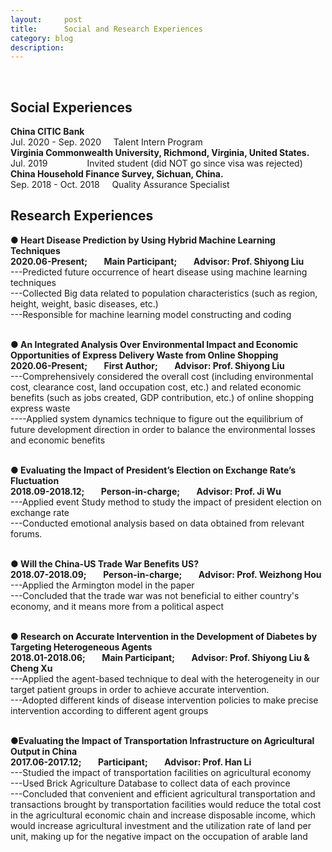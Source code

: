 ```yaml
---
layout:     post
title:      Social and Research Experiences
category: blog
description: 
---
```

<br>
<h2>Social Experiences</h2>
<b>China CITIC Bank</b><br>
Jul. 2020 - Sep. 2020	&nbsp;&nbsp;&nbsp; Talent Intern Program<br>
<b>Virginia Commonwealth University, Richmond, Virginia, United States.</b><br>
Jul. 2019 &nbsp;&nbsp;&nbsp;&nbsp;&nbsp;&nbsp;&nbsp;&nbsp;&nbsp;&nbsp;&nbsp;&nbsp;&nbsp;&nbsp;&nbsp;Invited student (did NOT go since visa was rejected)<br>
<b>China Household Finance Survey, Sichuan, China.</b><br>
Sep. 2018 - Oct. 2018	&nbsp;&nbsp;&nbsp; Quality Assurance Specialist<br>

<h2>Research Experiences</h2>

<b>● Heart Disease Prediction by Using Hybrid Machine Learning Techniques</b><br>
<b>2020.06-Present; &nbsp;&nbsp;&nbsp;&nbsp;&nbsp;&nbsp; Main Participant; &nbsp;&nbsp;&nbsp;&nbsp;&nbsp;&nbsp; Advisor: Prof. Shiyong Liu</b><br>
---Predicted future occurrence of heart disease using machine learning techniques<br> 
---Collected Big data related to population characteristics (such as region, height, weight, basic diseases, etc.)<br>
---Responsible for machine learning model constructing and coding<br>
<br>


<b>● An Integrated Analysis Over Environmental Impact and Economic Opportunities of Express Delivery Waste from Online Shopping </b><br> 
<b>2020.06-Present; &nbsp;&nbsp;&nbsp;&nbsp;&nbsp;&nbsp; First Author; &nbsp;&nbsp;&nbsp;&nbsp;&nbsp;&nbsp; Advisor: Prof. Shiyong Liu</b><br>
---Comprehensively considered the overall cost (including environmental cost, clearance cost, land occupation cost, etc.) and related economic benefits (such as jobs created, GDP contribution, etc.) of online shopping express waste<br> 
----Applied system dynamics technique to figure out the equilibrium of future development direction in order to balance the environmental losses and economic benefits<br> 
<br>


<b>● Evaluating the Impact of President’s Election on Exchange Rate’s Fluctuation</b><br>
<b>2018.09-2018.12; &nbsp;&nbsp;&nbsp;&nbsp;&nbsp;&nbsp; Person-in-charge; &nbsp;&nbsp;&nbsp;&nbsp;&nbsp;&nbsp; Advisor: Prof. Ji Wu</b><br> 
---Applied event Study method to study the impact of president election on exchange rate<br> 
---Conducted emotional analysis based on data obtained from relevant forums.<br> 
<br>


<b>● Will the China-US Trade War Benefits US?</b><br>
<b>2018.07-2018.09; &nbsp;&nbsp;&nbsp;&nbsp;&nbsp;&nbsp; Person-in-charge; &nbsp;&nbsp;&nbsp;&nbsp;&nbsp;&nbsp; Advisor: Prof. Weizhong Hou</b><br>
---Applied the Armington model in the paper<br>
---Concluded that the trade war was not beneficial to either country's economy, and it means more from a political aspect<br>
<br>


<b>● Research on Accurate Intervention in the Development of Diabetes by Targeting Heterogeneous Agents</b><br>
<b>2018.01-2018.06; &nbsp;&nbsp;&nbsp;&nbsp;&nbsp;&nbsp; Main Participant; &nbsp;&nbsp;&nbsp;&nbsp;&nbsp;&nbsp; Advisor: Prof. Shiyong Liu & Cheng Xu</b><br>
---Applied the agent-based technique to deal with the heterogeneity in our target patient groups in order to achieve accurate intervention.<br>
---Adopted different kinds of disease intervention policies to make precise intervention according to different agent groups<br>
<br>



<b>●Evaluating the Impact of Transportation Infrastructure on Agricultural Output in China</b><br>
<b>2017.06-2017.12; &nbsp;&nbsp;&nbsp;&nbsp;&nbsp;&nbsp; Participant; &nbsp;&nbsp;&nbsp;&nbsp;&nbsp;&nbsp; Advisor: Prof. Han Li</b><br>
---Studied the impact of transportation facilities on agricultural economy<br>
---Used Brick Agriculture Database to collect data of each province<br>
---Concluded that convenient and efficient agricultural transportation and transactions brought by transportation facilities would reduce the total cost in the agricultural economic chain and increase disposable income, which would increase agricultural investment and the utilization rate of land per unit, making up for the negative impact on the occupation of arable land<br>

